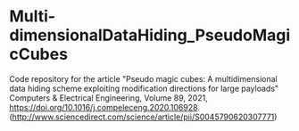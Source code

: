 # Multi-dimensionalDataHiding_PseudoMagicCubes
Code repository for the article "Pseudo magic cubes: A multidimensional data hiding scheme exploiting modification directions for large payloads" Computers &amp; Electrical Engineering, Volume 89, 2021, https://doi.org/10.1016/j.compeleceng.2020.106928. (http://www.sciencedirect.com/science/article/pii/S0045790620307771)
